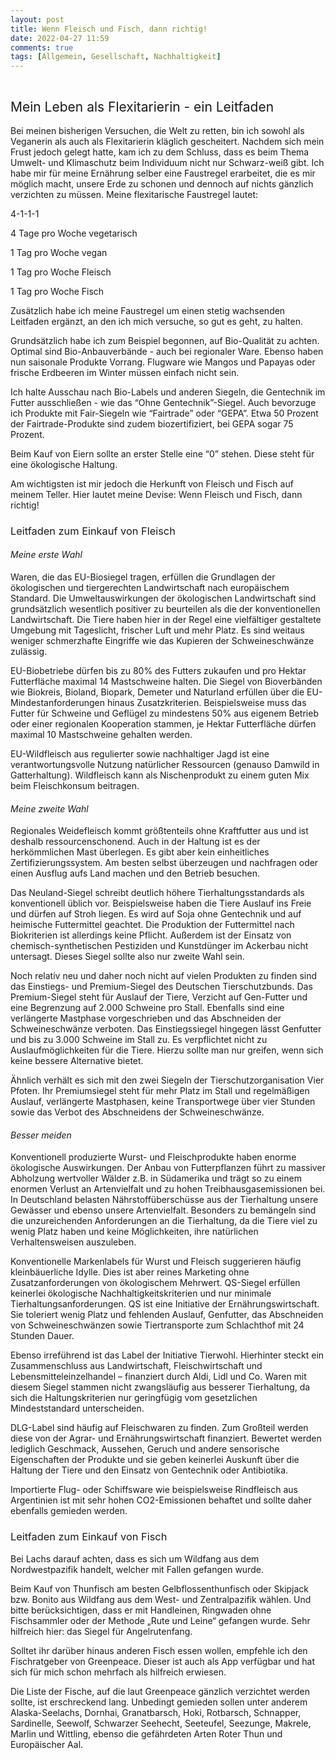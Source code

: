 ```yaml
---
layout: post
title: Wenn Fleisch und Fisch, dann richtig!
date: 2022-04-27 11:59
comments: true
tags: [Allgemein, Gesellschaft, Nachhaltigkeit]
---
```


<!-- wp:tadv/classic-paragraph -->
<p><img src="https://vg07.met.vgwort.de/na/4261a335fc9a4b72923b6de4137726ea" alt="" width="1" height="1" /></p>
<h2><span style="font-weight: 400;">Mein Leben als Flexitarierin - ein Leitfaden</span></h2>
<p><span style="font-weight: 400;">Bei meinen bisherigen Versuchen, die Welt zu retten, bin ich sowohl als Veganerin als auch als Flexitarierin kläglich gescheitert. Nachdem sich mein Frust jedoch gelegt hatte, kam ich zu dem Schluss, dass es beim Thema Umwelt- und Klimaschutz beim Individuum nicht nur Schwarz-weiß gibt. Ich habe mir für meine Ernährung selber eine Faustregel erarbeitet, die es mir möglich macht, unsere Erde zu schonen und dennoch auf nichts gänzlich verzichten zu müssen. Meine flexitarische Faustregel lautet: </span></p>
<p><span style="font-weight: 400;">4-1-1-1</span></p>
<p><span style="font-weight: 400;">4 Tage pro Woche vegetarisch</span></p>
<p><span style="font-weight: 400;">1 Tag pro Woche vegan</span></p>
<p><span style="font-weight: 400;">1 Tag pro Woche Fleisch</span></p>
<p><span style="font-weight: 400;">1 Tag pro Woche Fisch</span></p>
<p><span style="font-weight: 400;">Zusätzlich habe ich meine Faustregel um einen stetig wachsenden Leitfaden ergänzt, an den ich mich versuche, so gut es geht, zu halten.</span></p>
<p><span style="font-weight: 400;">Grundsätzlich habe ich zum Beispiel begonnen, auf Bio-Qualität zu achten. Optimal sind Bio-Anbauverbände - auch bei regionaler Ware. Ebenso haben nun saisonale Produkte Vorrang. Flugware wie Mangos und Papayas oder frische Erdbeeren im Winter müssen einfach nicht sein.</span></p>
<p><span style="font-weight: 400;">Ich halte Ausschau nach Bio-Labels und anderen Siegeln, die Gentechnik im Futter ausschließen - wie das “Ohne Gentechnik”-Siegel. Auch bevorzuge ich Produkte mit Fair-Siegeln wie “Fairtrade” oder “GEPA”. Etwa 50 Prozent der Fairtrade-Produkte sind zudem biozertifiziert, bei GEPA sogar 75 Prozent.</span></p>
<p><span style="font-weight: 400;">Beim Kauf von Eiern sollte an erster Stelle eine “0” stehen. Diese steht für eine ökologische Haltung.</span></p>
<p><span style="font-weight: 400;">Am wichtigsten ist mir jedoch die Herkunft von Fleisch und Fisch auf meinem Teller. Hier lautet meine Devise: Wenn Fleisch und Fisch, dann richtig!</span></p>
<h3><span style="font-weight: 400;">Leitfaden zum Einkauf von Fleisch</span></h3>
<h4><i><span style="font-weight: 400;">Meine erste Wahl</span></i></h4>
<p><span style="font-weight: 400;">Waren, die das EU-Biosiegel tragen, erfüllen die Grundlagen der ökologischen und tiergerechten Landwirtschaft nach europäischem Standard. Die Umweltauswirkungen der ökologischen Landwirtschaft sind grundsätzlich wesentlich positiver zu beurteilen als die der konventionellen Landwirtschaft. Die Tiere haben hier in der Regel eine vielfältiger gestaltete Umgebung mit Tageslicht, frischer Luft und mehr Platz. Es sind weitaus weniger schmerzhafte Eingriffe wie das Kupieren der Schweineschwänze zulässig.</span></p>
<p><span style="font-weight: 400;">EU-Biobetriebe dürfen bis zu 80% des Futters zukaufen und pro Hektar Futterfläche maximal 14 Mastschweine halten. Die Siegel von Bioverbänden wie Biokreis, Bioland, Biopark, Demeter und Naturland erfüllen über die EU-Mindestanforderungen hinaus Zusatzkriterien. Beispielsweise muss das Futter für Schweine und Geflügel zu mindestens 50% aus eigenem Betrieb oder einer regionalen Kooperation stammen, je Hektar Futterfläche dürfen maximal 10 Mastschweine gehalten werden.</span></p>
<p><span style="font-weight: 400;">EU-Wildfleisch aus regulierter sowie nachhaltiger Jagd ist eine verantwortungsvolle Nutzung natürlicher Ressourcen (genauso Damwild in Gatterhaltung). Wildfleisch kann als Nischenprodukt zu einem guten Mix beim Fleischkonsum beitragen.</span></p>
<h4><i><span style="font-weight: 400;">Meine zweite Wahl</span></i></h4>
<p><span style="font-weight: 400;">Regionales Weidefleisch kommt größtenteils ohne Kraftfutter aus und ist deshalb ressourcenschonend. Auch in der Haltung ist es der herkömmlichen Mast überlegen. Es gibt aber kein einheitliches Zertifizierungssystem. Am besten selbst überzeugen und nachfragen oder einen Ausflug aufs Land machen und den Betrieb besuchen.</span></p>
<p><span style="font-weight: 400;">Das Neuland-Siegel schreibt deutlich höhere Tierhaltungsstandards als konventionell üblich vor. Beispielsweise haben die Tiere Auslauf ins Freie und dürfen auf Stroh liegen. Es wird auf Soja ohne Gentechnik und auf heimische Futtermittel geachtet. Die Produktion der Futtermittel nach Biokriterien ist allerdings keine Pflicht. Außerdem ist der Einsatz von chemisch-synthetischen Pestiziden und Kunstdünger im Ackerbau nicht untersagt. Dieses Siegel sollte also nur zweite Wahl sein.</span></p>
<p><span style="font-weight: 400;">Noch relativ neu und daher noch nicht auf vielen Produkten zu finden sind das Einstiegs- und Premium-Siegel des Deutschen Tierschutzbunds. Das Premium-Siegel steht für Auslauf der Tiere, Verzicht auf Gen-Futter und eine Begrenzung auf 2.000 Schweine pro Stall. Ebenfalls sind eine verlängerte Mastphase vorgeschrieben und das Abschneiden der Schweineschwänze verboten. Das Einstiegssiegel hingegen lässt Genfutter und bis zu 3.000 Schweine im Stall zu. Es verpflichtet nicht zu Auslaufmöglichkeiten für die Tiere. Hierzu sollte man nur greifen, wenn sich keine bessere Alternative bietet.</span></p>
<p><span style="font-weight: 400;">Ähnlich verhält es sich mit den zwei Siegeln der Tierschutzorganisation Vier Pfoten. Ihr Premiumsiegel steht für mehr Platz im Stall und regelmäßigen Auslauf, verlängerte Mastphasen, keine Transportwege über vier Stunden sowie das Verbot des Abschneidens der Schweineschwänze.</span></p>
<h4><i><span style="font-weight: 400;">Besser meiden</span></i></h4>
<p><span style="font-weight: 400;">Konventionell produzierte Wurst- und Fleischprodukte haben enorme ökologische Auswirkungen. Der Anbau von Futterpflanzen führt zu massiver Abholzung wertvoller Wälder z.B. in Südamerika und trägt so zu einem enormen Verlust an Artenvielfalt und zu hohen Treibhausgasemissionen bei. In Deutschland belasten Nährstoffüberschüsse aus der Tierhaltung unsere Gewässer und ebenso unsere Artenvielfalt. Besonders zu bemängeln sind die unzureichenden Anforderungen an die Tierhaltung, da die Tiere viel zu wenig Platz haben und keine Möglichkeiten, ihre natürlichen Verhaltensweisen auszuleben.</span></p>
<p><span style="font-weight: 400;">Konventionelle Markenlabels für Wurst und Fleisch suggerieren häufig kleinbäuerliche Idylle. Dies ist aber reines Marketing ohne Zusatzanforderungen von ökologischem Mehrwert. QS-Siegel erfüllen keinerlei ökologische Nachhaltigkeitskriterien und nur minimale Tierhaltungsanforderungen. QS ist eine Initiative der Ernährungswirtschaft. Sie toleriert wenig Platz und fehlenden Auslauf, Genfutter, das Abschneiden von Schweineschwänzen sowie Tiertransporte zum Schlachthof mit 24 Stunden Dauer.</span></p>
<p><span style="font-weight: 400;">Ebenso irreführend ist das Label der Initiative Tierwohl. Hierhinter steckt ein Zusammenschluss aus Landwirtschaft, Fleischwirtschaft und Lebensmitteleinzelhandel – finanziert durch Aldi, Lidl und Co. Waren mit diesem Siegel stammen nicht zwangsläufig aus besserer Tierhaltung, da sich die Haltungskriterien nur geringfügig vom gesetzlichen Mindeststandard unterscheiden.</span></p>
<p><span style="font-weight: 400;">DLG-Label sind häufig auf Fleischwaren zu finden. Zum Großteil werden diese von der Agrar- und Ernährungswirtschaft finanziert. Bewertet werden lediglich Geschmack, Aussehen, Geruch und andere sensorische Eigenschaften der Produkte und sie geben keinerlei Auskunft über die Haltung der Tiere und den Einsatz von Gentechnik oder Antibiotika.</span></p>
<p><span style="font-weight: 400;">Importierte Flug- oder Schiffsware wie beispielsweise Rindfleisch aus Argentinien ist mit sehr hohen CO2-Emissionen behaftet und sollte daher ebenfalls gemieden werden.</span></p>
<h3><span style="font-weight: 400;">Leitfaden zum Einkauf von Fisch</span></h3>
<p><span style="font-weight: 400;">Bei Lachs darauf achten, dass es sich um Wildfang aus dem Nordwestpazifik handelt, welcher mit Fallen gefangen wurde.</span></p>
<p><span style="font-weight: 400;">Beim Kauf von Thunfisch am besten Gelbflossenthunfisch oder Skipjack bzw. Bonito aus Wildfang aus dem West- und Zentralpazifik wählen. Und bitte berücksichtigen, dass er mit Handleinen, Ringwaden ohne Fischsammler oder der Methode „Rute und Leine“ gefangen wurde. Sehr hilfreich hier: das Siegel für Angelrutenfang.</span></p>
<p><span style="font-weight: 400;">Solltet ihr darüber hinaus anderen Fisch essen wollen, empfehle ich den Fischratgeber von Greenpeace. Dieser ist auch als App verfügbar und hat sich für mich schon mehrfach als hilfreich erwiesen.</span></p>
<p><span style="font-weight: 400;">Die Liste der Fische, auf die laut Greenpeace gänzlich verzichtet werden sollte, ist erschreckend lang. Unbedingt gemieden sollen unter anderem Alaska-Seelachs, Dornhai, Granatbarsch, Hoki, Rotbarsch, Schnapper, Sardinelle, Seewolf, Schwarzer Seehecht, Seeteufel, Seezunge, Makrele, Marlin und Wittling, ebenso die gefährdeten Arten Roter Thun und Europäischer Aal.</span></p>
<!-- /wp:tadv/classic-paragraph -->
